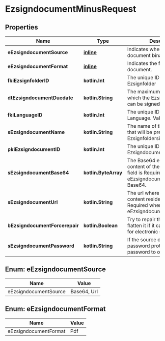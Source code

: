 
# EzsigndocumentMinusRequest

## Properties
Name | Type | Description | Notes
------------ | ------------- | ------------- | -------------
**eEzsigndocumentSource** | [**inline**](#EEzsigndocumentSource) | Indicates where to look for the document binary content. | 
**eEzsigndocumentFormat** | [**inline**](#EEzsigndocumentFormat) | Indicates the format of the document. | 
**fkiEzsignfolderID** | **kotlin.Int** | The unique ID of the Ezsignfolder | 
**dtEzsigndocumentDuedate** | **kotlin.String** | The maximum date and time at which the Ezsigndocument can be signed. | 
**fkiLanguageID** | **kotlin.Int** | The unique ID of the Language.  Valid values:  |Value|Description| |-|-| |1|French| |2|English| | 
**sEzsigndocumentName** | **kotlin.String** | The name of the document that will be presented to Ezsignfoldersignerassociations | 
**pkiEzsigndocumentID** | **kotlin.Int** | The unique ID of the Ezsigndocument |  [optional]
**sEzsigndocumentBase64** | **kotlin.ByteArray** | The Base64 encoded binary content of the document.  This field is Required when eEzsigndocumentSource &#x3D; Base64. |  [optional]
**sEzsigndocumentUrl** | **kotlin.String** | The url where the document content resides.  This field is Required when eEzsigndocumentSource &#x3D; Url. |  [optional]
**bEzsigndocumentForcerepair** | **kotlin.Boolean** | Try to repair the document or flatten it if it cannot be used for electronic signature.  |  [optional]
**sEzsigndocumentPassword** | **kotlin.String** | If the source document is password protected, the password to open/modify it. |  [optional]


<a name="EEzsigndocumentSource"></a>
## Enum: eEzsigndocumentSource
Name | Value
---- | -----
eEzsigndocumentSource | Base64, Url


<a name="EEzsigndocumentFormat"></a>
## Enum: eEzsigndocumentFormat
Name | Value
---- | -----
eEzsigndocumentFormat | Pdf



